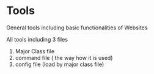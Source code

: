 Tools
=====

General tools including basic functionalities of Websites


All tools including 3 files

  1. Major Class file
  2. command file ( the way how it is used)
  3. config file (load by major class file)
